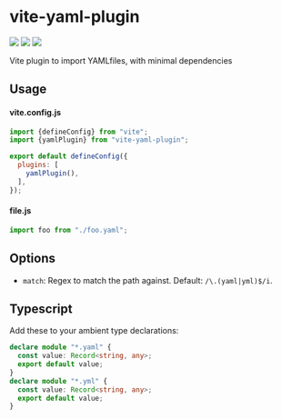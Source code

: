 # vite-yaml-plugin
[![](https://img.shields.io/npm/v/vite-yaml-plugin.svg?style=flat)](https://www.npmjs.org/package/vite-yaml-plugin) [![](https://img.shields.io/npm/dm/vite-yaml-plugin.svg)](https://www.npmjs.org/package/vite-yaml-plugin) [![](https://packagephobia.com/badge?p=vite-yaml-plugin)](https://packagephobia.com/result?p=vite-yaml-plugin)

Vite plugin to import YAMLfiles, with minimal dependencies

## Usage

#### vite.config.js

```js
import {defineConfig} from "vite";
import {yamlPlugin} from "vite-yaml-plugin";

export default defineConfig({
  plugins: [
    yamlPlugin(),
  ],
});
```
#### file.js

```js
import foo from "./foo.yaml";
```

## Options

- `match`: Regex to match the path against. Default: `/\.(yaml|yml)$/i`.

## Typescript

Add these to your ambient type declarations:

```ts
declare module "*.yaml" {
  const value: Record<string, any>;
  export default value;
}
declare module "*.yml" {
  const value: Record<string, any>;
  export default value;
}
```
